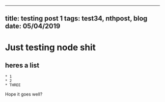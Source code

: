----
title: testing post 1
tags: test34, nthpost, blog
date: 05/04/2019
----

# Just testing node shit

## heres a list
    * 1
    * 2
    * THREE

Hope it goes well?